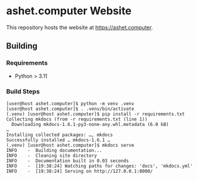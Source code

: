 # ashet.computer Website

This repository hosts the website at <https://ashet.computer>.

## Building

### Requirements

- Python > 3.11

### Build Steps

```sh-session
[user@host ashet.computer]$ python -m venv .venv
[user@host ashet.computer]$ . .venv/bin/activate
(.venv) [user@host ashet.computer]$ pip install -r requirements.txt
Collecting mkdocs (from -r requirements.txt (line 1))
  Downloading mkdocs-1.6.1-py3-none-any.whl.metadata (6.0 kB)
…
Installing collected packages: …, mkdocs
Successfully installed … mkdocs-1.6.1 …
(.venv) [user@host ashet.computer]$ mkdocs serve
INFO    -  Building documentation...
INFO    -  Cleaning site directory
INFO    -  Documentation built in 0.03 seconds
INFO    -  [19:38:24] Watching paths for changes: 'docs', 'mkdocs.yml'
INFO    -  [19:38:24] Serving on http://127.0.0.1:8000/
```
